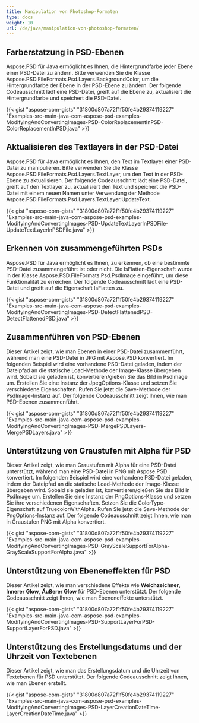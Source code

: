 ```yaml
---
title: Manipulation von Photoshop-Formaten
type: docs
weight: 10
url: /de/java/manipulation-von-photoshop-formaten/
---
```


## **Farberstatzung in PSD-Ebenen**
Aspose.PSD für Java ermöglicht es Ihnen, die Hintergrundfarbe jeder Ebene einer PSD-Datei zu ändern. Bitte verwenden Sie die Klasse Aspose.PSD.FileFormats.Psd.Layers.BackgroundColor, um die Hintergrundfarbe der Ebene in der PSD-Ebene zu ändern. Der folgende Codeausschnitt lädt eine PSD-Datei, greift auf die Ebene zu, aktualisiert die Hintergrundfarbe und speichert die PSD-Datei.



{{< gist "aspose-com-gists" "31800d807a72f1f50fe4b29374119227" "Examples-src-main-java-com-aspose-psd-examples-ModifyingAndConvertingImages-PSD-ColorReplacementInPSD-ColorReplacementInPSD.java" >}}
## **Aktualisieren des Textlayers in der PSD-Datei**
Aspose.PSD für Java ermöglicht es Ihnen, den Text im Textlayer einer PSD-Datei zu manipulieren. Bitte verwenden Sie die Klasse Aspose.PSD.FileFormats.Psd.Layers.TextLayer, um den Text in der PSD-Ebene zu aktualisieren. Der folgende Codeausschnitt lädt eine PSD-Datei, greift auf den Textlayer zu, aktualisiert den Text und speichert die PSD-Datei mit einem neuen Namen unter Verwendung der Methode Aspose.PSD.FileFormats.Psd.Layers.TextLayer.UpdateText.



{{< gist "aspose-com-gists" "31800d807a72f1f50fe4b29374119227" "Examples-src-main-java-com-aspose-psd-examples-ModifyingAndConvertingImages-PSD-UpdateTextLayerInPSDFile-UpdateTextLayerInPSDFile.java" >}}
## **Erkennen von zusammengeführten PSDs**
Aspose.PSD für Java ermöglicht es Ihnen, zu erkennen, ob eine bestimmte PSD-Datei zusammengeführt ist oder nicht. Die IsFlatten-Eigenschaft wurde in der Klasse Aspose.PSD.FileFormats.Psd.PsdImage eingeführt, um diese Funktionalität zu erreichen. Der folgende Codeausschnitt lädt eine PSD-Datei und greift auf die Eigenschaft IsFlatten zu.



{{< gist "aspose-com-gists" "31800d807a72f1f50fe4b29374119227" "Examples-src-main-java-com-aspose-psd-examples-ModifyingAndConvertingImages-PSD-DetectFlattenedPSD-DetectFlattenedPSD.java" >}}
## **Zusammenführen von PSD-Ebenen**
Dieser Artikel zeigt, wie man Ebenen in einer PSD-Datei zusammenführt, während man eine PSD-Datei in JPG mit Aspose.PSD konvertiert. Im folgenden Beispiel wird eine vorhandene PSD-Datei geladen, indem der Dateipfad an die statische Load-Methode der Image-Klasse übergeben wird. Sobald sie geladen ist, konvertieren/gießen Sie das Bild in PsdImage um. Erstellen Sie eine Instanz der JpegOptions-Klasse und setzen Sie verschiedene Eigenschaften. Rufen Sie jetzt die Save-Methode der PsdImage-Instanz auf. Der folgende Codeausschnitt zeigt Ihnen, wie man PSD-Ebenen zusammenführt.



{{< gist "aspose-com-gists" "31800d807a72f1f50fe4b29374119227" "Examples-src-main-java-com-aspose-psd-examples-ModifyingAndConvertingImages-PSD-MergePSDLayers-MergePSDLayers.java" >}}
## **Unterstützung von Graustufen mit Alpha für PSD**
Dieser Artikel zeigt, wie man Graustufen mit Alpha für eine PSD-Datei unterstützt, während man eine PSD-Datei in PNG mit Aspose.PSD konvertiert. Im folgenden Beispiel wird eine vorhandene PSD-Datei geladen, indem der Dateipfad an die statische Load-Methode der Image-Klasse übergeben wird. Sobald sie geladen ist, konvertieren/gießen Sie das Bild in PsdImage um. Erstellen Sie eine Instanz der PngOptions-Klasse und setzen Sie ihre verschiedenen Eigenschaften. Setzen Sie die ColorType-Eigenschaft auf TruecolorWithAlpha. Rufen Sie jetzt die Save-Methode der PngOptions-Instanz auf. Der folgende Codeausschnitt zeigt Ihnen, wie man in Graustufen PNG mit Alpha konvertiert.



{{< gist "aspose-com-gists" "31800d807a72f1f50fe4b29374119227" "Examples-src-main-java-com-aspose-psd-examples-ModifyingAndConvertingImages-PSD-GrayScaleSupportForAlpha-GrayScaleSupportForAlpha.java" >}}
## **Unterstützung von Ebeneneffekten für PSD**
Dieser Artikel zeigt, wie man verschiedene Effekte wie **Weichzeichner**, **Innerer** **Glow**, **Äußerer Glow** für PSD-Ebenen unterstützt. Der folgende Codeausschnitt zeigt Ihnen, wie man Ebeneneffekte unterstützt.



{{< gist "aspose-com-gists" "31800d807a72f1f50fe4b29374119227" "Examples-src-main-java-com-aspose-psd-examples-ModifyingAndConvertingImages-PSD-SupportLayerForPSD-SupportLayerForPSD.java" >}}
## **Unterstützung des Erstellungsdatums und der Uhrzeit von Textebenen**
Dieser Artikel zeigt, wie man das Erstellungsdatum und die Uhrzeit von Textebenen für PSD unterstützt. Der folgende Codeausschnitt zeigt Ihnen, wie man Ebenen erstellt.



{{< gist "aspose-com-gists" "31800d807a72f1f50fe4b29374119227" "Examples-src-main-java-com-aspose-psd-examples-ModifyingAndConvertingImages-PSD-LayerCreationDateTime-LayerCreationDateTime.java" >}}